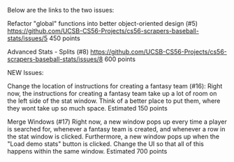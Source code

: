 Below are the links to the two issues:

Refactor "global" functions into better object-oriented design (#5) 
https://github.com/UCSB-CS56-Projects/cs56-scrapers-baseball-stats/issues/5
450 points

Advanced Stats - Splits (#8)
https://github.com/UCSB-CS56-Projects/cs56-scrapers-baseball-stats/issues/8
600 points

NEW Issues:

Change the location of instructions for creating a fantasy team (#16):
Right now, the instructions for creating a fantasy team take up a lot of room on the left side of the stat window.  Think of a better place to put them, where they wont take up so much space.
Estimated 150 points

Merge Windows (#17)
Right now, a new window pops up every time a player is searched for, whenever a fantasy team is created, and whenever a row in the stat window is clicked. Furthermore, a new window pops up when the "Load demo stats" button is clicked. Change the UI so that all of this happens within the same window.
Estimated 700 points
